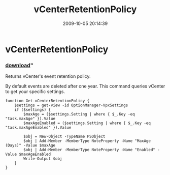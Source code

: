 ﻿---
pid:            1372
parent:         0
children:       
poster:         Carter Shanklin
title:          vCenterRetentionPolicy
date:           2009-10-05 20:14:39
format:         posh
---

# vCenterRetentionPolicy

### [download](1372.ps1)"

Returns vCenter's event retention policy.

By default events are deleted after one year. This command queries vCenter to get your specific settings.

```posh
function Get-vCenterRetentionPolicy {
	$settings = get-view -id OptionManager-VpxSettings
	if ($settings) {
		$maxAge = ($settings.Setting | where { $_.Key -eq "task.maxAge" }).Value
		$maxAgeEnabled = ($settings.Setting | where { $_.Key -eq "task.maxAgeEnabled" }).Value

		$obj = New-Object -TypeName PSObject
		$obj | Add-Member -MemberType NoteProperty -Name "MaxAge (Days)" -Value $maxAge
		$obj | Add-Member -MemberType NoteProperty -Name "Enabled" -Value $maxAgeEnabled
		Write-Output $obj
	}
}

```
